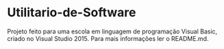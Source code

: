# Utilitario-de-Software
Projeto feito para uma escola em linguagem de programação Visual Basic, criado no Visual Studio 2015.
Para mais informações ler o README.md.

